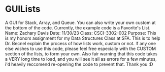# GUILists
A GUI for Stack, Array, and Queue. You can also write your own custom at the bottom of the code. Currently, the example code is a Favorite's List.
Name: Zachary Davis
Date: 11/30/23
Class: CSCI-3302-002
Purpose: This is my honors assignment for my Data Structures Class at SFA. This is to help Dr. Becnel explain the process of how lists work, custom or not. If any one else wishes to use this code, please feel free
especially with the CUSTOM section of the lists, to form your own.
Also fair warning that this code takes a VERY long time to load, and you will see it all as errors for a few minutes, i'd heavily reccomend re-opening the code to prevent that. Thank you :D
